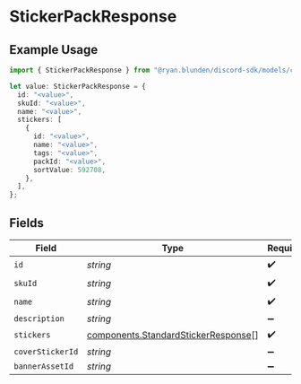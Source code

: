 # StickerPackResponse

## Example Usage

```typescript
import { StickerPackResponse } from "@ryan.blunden/discord-sdk/models/components";

let value: StickerPackResponse = {
  id: "<value>",
  skuId: "<value>",
  name: "<value>",
  stickers: [
    {
      id: "<value>",
      name: "<value>",
      tags: "<value>",
      packId: "<value>",
      sortValue: 592708,
    },
  ],
};
```

## Fields

| Field                                                                                      | Type                                                                                       | Required                                                                                   | Description                                                                                |
| ------------------------------------------------------------------------------------------ | ------------------------------------------------------------------------------------------ | ------------------------------------------------------------------------------------------ | ------------------------------------------------------------------------------------------ |
| `id`                                                                                       | *string*                                                                                   | :heavy_check_mark:                                                                         | N/A                                                                                        |
| `skuId`                                                                                    | *string*                                                                                   | :heavy_check_mark:                                                                         | N/A                                                                                        |
| `name`                                                                                     | *string*                                                                                   | :heavy_check_mark:                                                                         | N/A                                                                                        |
| `description`                                                                              | *string*                                                                                   | :heavy_minus_sign:                                                                         | N/A                                                                                        |
| `stickers`                                                                                 | [components.StandardStickerResponse](../../models/components/standardstickerresponse.md)[] | :heavy_check_mark:                                                                         | N/A                                                                                        |
| `coverStickerId`                                                                           | *string*                                                                                   | :heavy_minus_sign:                                                                         | N/A                                                                                        |
| `bannerAssetId`                                                                            | *string*                                                                                   | :heavy_minus_sign:                                                                         | N/A                                                                                        |